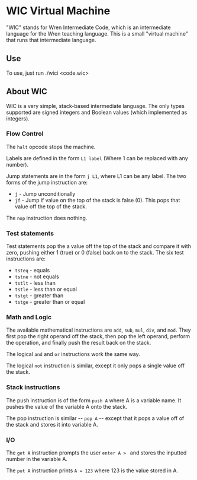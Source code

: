 
# WIC Virtual Machine

"WIC" stands for Wren Intermediate Code, which is an intermediate
language for the Wren teaching language. This is a small "virtual
machine" that runs that intermediate language. 

## Use
To use, just run 
    ./wici <code.wic>
	
## About WIC
WIC is a very simple, stack-based intermediate language. The only
types supported are signed integers and Boolean values (which
implemented as integers). 

### Flow Control
The `halt` opcode stops the machine.

Labels are defined in the form `L1 label` (Where 1 can be replaced
with any number). 

Jump statements are in the form `j L1`, where L1 can be any label. The
two forms of the jump instruction are:
- `j` - Jump unconditionally
- `jf` - Jump if value on the top of the stack is false (0). This pops
  that value off the top of the stack. 
  
The `nop` instruction does nothing. 

### Test statements
Test statements pop the a value off the top of the stack and compare
it with zero, pushing either 1 (true) or 0 (false) back on to the
stack. The six test instructions are:
- `tsteq` - equals
- `tstne` - not equals
- `tstlt` - less than
- `tstle` - less than or equal
- `tstgt` - greater than
- `tstge` - greater than or equal

### Math and Logic 
The available mathematical instructions are `add`, `sub`, `mul`,
`div`, and `mod`. They first pop the right operand off the stack, then
pop the left operand, perform the operation, and finally push the
result back on the stack. 

The logical `and` and `or` instructions work the same way. 

The logical `not` instruction is similar, except it only pops a single
value off the stack. 

### Stack instructions
The push instruction is of the form `push A` where A is a variable
name. It pushes the value of the variable A onto the stack. 

The pop instruction is similar -- `pop A` -- except that it pops a
value off of the stack and stores it into variable A. 

### I/O
The `get A` instruction prompts the user `enter A > ` and stores the
inputted number in the variable A.

The `put A` instruction prints `A = 123` where 123 is the value stored
in A. 



